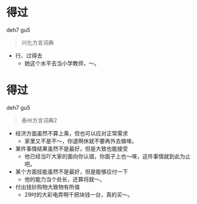# 得过
deh7 gu5
> 兴化方言词典
- 行、过得去
  - 她这个水平去当小学教师，～。

# 得过
deh7 gu5
> 泰州方言词典2
- 经济方面虽然不算上乘，但也可以应对正常需求
  - 家里又不是不～，你退啊休就不要再外去做唻。
- 某件事情结果虽然不是最好，但是大致也能接受
  - 他已经当吖大家的面向你认错，你面子上也～唻，这件事情就到此为止吧。
- 某个方面技能虽然不是最好，但是能够应付一下
  - 他的能力当个处长，还算将就～。
- 付出钱钞购物大致物有所值
  - 29吋的大彩电弄啊千把块钱一台，真的买～。

